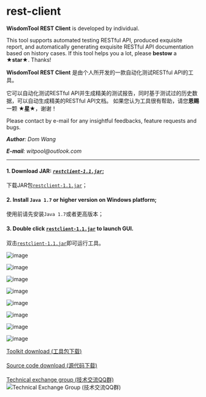 # rest-client
**WisdomTool REST Client** is developed by individual.  

This tool supports automated testing RESTful API, produced exquisite report, and automatically generating exquisite RESTful API documentation based on history cases. 
If this tool helps you a lot, please **bestow** a **★star★**. Thanks!

**WisdomTool REST Client** 是由个人所开发的一款自动化测试RESTful API的工具。

它可以自动化测试RESTful API并生成精美的测试报告，同时基于测试过的历史数据，可以自动生成精美的RESTful API文档。
如果您认为工具很有帮助，请您**恩赐**一颗 **★星★**，谢谢！

Please contact by e-mail for any insightful feedbacks, feature requests and bugs.  

_**Author**: Dom Wang_ 

_**E-mail**: witpool@outlook.com_

---------------------------------------------------------------------------------------------------------------------

#### 1. Download JAR: [*`restclient-1.1.jar`*](https://github.com/wisdomtool/rest-client/blob/master/restclient-1.1.jar);
   下载JAR包[`restclient-1.1.jar`](https://github.com/wisdomtool/rest-client/blob/master/restclient-1.1.jar)；

#### 2. Install `Java 1.7` or higher version on Windows platform;
   使用前请先安装`Java 1.7`或者更高版本；

#### 3. Double click [`restclient-1.1.jar`](https://github.com/wisdomtool/rest-client/blob/master/restclient-1.1.jar) to launch GUI.
   双击[`restclient-1.1.jar`](https://github.com/wisdomtool/rest-client/blob/master/restclient-1.1.jar)即可运行工具。

![image](https://github.com/wisdomtool/rest-client/blob/master/images/Image_1.png)

![image](https://github.com/wisdomtool/rest-client/blob/master/images/Image_2.png)

![image](https://github.com/wisdomtool/rest-client/blob/master/images/Image_3.png)

![image](https://github.com/wisdomtool/rest-client/blob/master/images/Image_4.png)

![image](https://github.com/wisdomtool/rest-client/blob/master/images/Image_5.png)

![image](https://github.com/wisdomtool/rest-client/blob/master/images/Image_6.png)

![image](https://github.com/wisdomtool/rest-client/blob/master/images/Image_7.png)

![image](https://github.com/wisdomtool/rest-client/blob/master/images/Image_8.png)

[Toolkit download     (工具包下载)](https://github.com/wisdomtool/rest-client/blob/master/restclient-1.1.jar)<br/><br/>
[Source code download (源代码下载)](https://github.com/wisdomtool/rest-client/blob/master/WisdomTool-RESTClient-V1.1.zip)<br/><br/>
[Technical exchange group (技术交流QQ群)](https://github.com/wisdomtool/rest-client/blob/master/images/qq-group.png)<br/>
![Technical Exchange Group (技术交流QQ群)](https://github.com/wisdomtool/rest-client/blob/master/images/qq-group.png)
